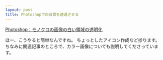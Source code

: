 ```yaml
---
layout: post
title: Photoshopで白背景を透過させる
---
```


[Photoshop：モノクロの画像の白い領域の透明化](http://blog.quq.jp/2012/12/photoshopwhitealpha/)

ほー、こうやると簡単なんですね。
ちょっとしたアイコン作成など捗ります。
ちなみに関連記事のところで、カラー画像についても説明してくださっています。

